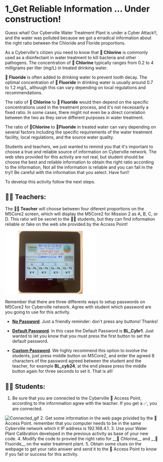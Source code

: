 # 1_Get Reliable Information ... Under construction!

Guess what! Our Cyberville Water Treatment Plant is under a Cyber Attack!!, and the water was polluted because we got a erradical information about the right ratio between the Chloride and Floride proportions.

As a Cyberville's citizen you need to know that __🧪 Chlorine__ is commonly used as a disinfectant in water treatment to kill bacteria and other pathogens. The concentration of __🧪 Chlorine__ typically ranges from 0.2 to 4 milligrams per liter (mg/L) in treated drinking water.

__🧪 Fluoride__ is often added to drinking water to prevent tooth decay. The optimal concentration of __🧪 Fluoride__ in drinking water is usually around 0.7 to 1.2 mg/L, although this can vary depending on local regulations and recommendations.

The ratio of __🧪 Chlorine__ to __🧪 Fluoride__ would then depend on the specific concentrations used in the treatment process, and it's not necessarily a fixed ratio. In some cases, there might not even be a direct correlation between the two as they serve different purposes in water treatment.

The ratio of __🧪Chlorine__ to __🧪Fluoride__ in treated water can vary depending on several factors including the specific requirements of the water treatment facility, local regulations, and the source water quality.

Students and teachers, we just wanted to remind you that it's important to choose a true and reliable source of information on Cyberville network. The web sites provided for this activity are not real, but student should be choose the best and reliable information to obtain the right ratio according to the information, Not all the information is reliable and you can fail in the try!! Be careful with the information that you select. Have fun!!

To develop this activity follow the next steps. 

## __🧑‍🏫 Teachers:__

The __🧑‍🏫 Teacher__ will choose between four diferent proportions on the M5Core2 screen, which will display the M5Core2 for Mission 2 as A, B, C, or D. This ratio will be secret to the 🧑‍🎓 students, but they can find information reliable or fake on the web site provided by the Access Point! 

<img src="https://github.com/Brilliant-Labs/code.bl/blob/code_alpha/packaged/docs/static/mb/projects/bboard-tutorials-cyberville/ValuableData/2_Get_Reliable_Information/M2_M5core2.png?raw=true" alt="M2" title="Mission 2 in M5Core2" width="300" />

Remember that there are three differents ways to setup passwords on M5Core2 for Cyberville network. Agree with student which password are you going to use for this activity. 

- [__No Password__](https://www.canva.com/design/DAGJhwOPNfA/C7i4j-8NuAyaVB4WW4ZQLg/watch?utm_content=DAGJhwOPNfA&utm_campaign=designshare&utm_medium=link&utm_source=editor). Just a friendly reminder: don't press any buttons! Thanks!

- [__Default Password__](https://www.canva.com/design/DAGJh3x2cWc/WLy_dI8ckApegcX8nVluYw/watch?utm_content=DAGJh3x2cWc&utm_campaign=designshare&utm_medium=link&utm_source=editor). In this case the Default Password is __BL_Cybr1__. Just wanted to let you know that you must press the first button to set the default password. 

- [__Custom Password__](https://www.canva.com/design/DAGJhzixXtc/zuFnnSe0t3ZZR298o1uEjg/watch?utm_content=DAGJhzixXtc&utm_campaign=designshare&utm_medium=link&utm_source=editor). We highly recommend this option to involve the students, just press middle button on M5Core2, and enter the agreed 8 characters of the password agreed between the student and the teacher, for example __BL_cyb24__, at the end please press the middle button again for three seconds to set it. That is all!


## __🧑‍🎓 Students:__

1. Be sure that you are connected to the Cyberville  📳 Access Point, according to the infornmation agree with the teacher.
If you get a ✅, you are connected.  
<img src="https://github.com/Brilliant-Labs/code.bl/blob/code_alpha/packaged/docs/static/mb/projects/bboard-tutorials-cyberville/Networking/1_Connecting/Connected_gif.gif?raw=true" alt="Connected_gif" title="If you get a ✅, you are connected to Access Point" width="300" />
2. Get some information in the web page privided by the  📳 Access Point. remember that you computer needs to be in the same Cyberville network  which it IP address is 192.168.4.1.
3. Use your Water Plant Calibration developed in the previous activity as base of your new code.
4. Modify the code to provied the right ratio for __🧪 Chlorine__ and __🧪 Fluoride__ on the water treatment plant.
5. Obtain some clues on the webpage to get your ratio answer and send it to the  📳 Access Point to know if you fail or success for this activity.